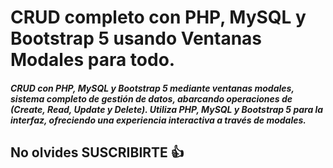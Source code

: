 # CRUD completo con PHP, MySQL y Bootstrap 5 usando Ventanas Modales para todo.

##### CRUD con PHP, MySQL y Bootstrap 5 mediante ventanas modales, sistema completo de gestión de datos, abarcando operaciones de (Create, Read, Update y Delete). Utiliza PHP, MySQL y Bootstrap 5 para la interfaz, ofreciendo una experiencia interactiva a través de modales.

## No olvides SUSCRIBIRTE 👍
